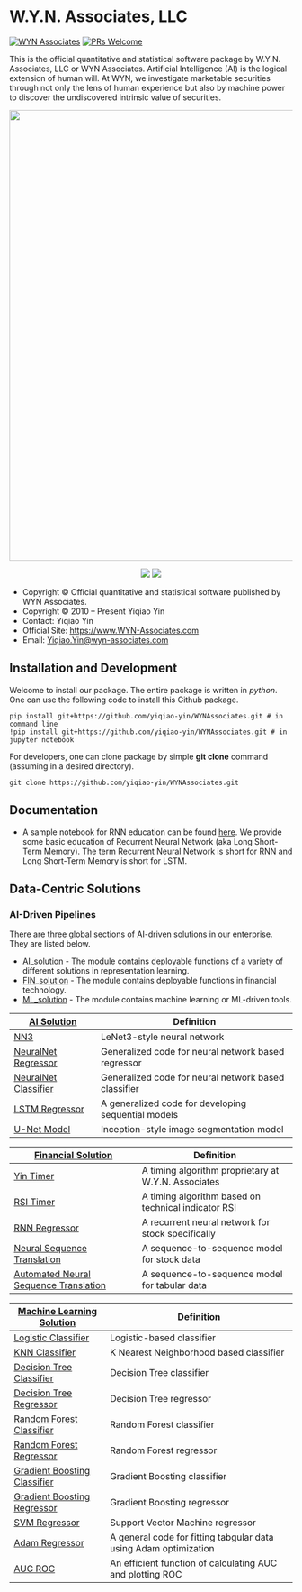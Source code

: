 # W.Y.N. Associates, LLC

[![WYN Associates](https://cdn.rawgit.com/sindresorhus/awesome/d7305f38d29fed78fa85652e3a63e154dd8e8829/media/badge.svg)](https://yinscapital.com/research/)
[![PRs Welcome](https://img.shields.io/badge/PRs-welcome-brightgreen.svg?style=flat-square)](http://makeapullrequest.com)

This is the official quantitative and statistical software package by W.Y.N. Associates, LLC or WYN Associates. Artificial Intelligence (AI) is the logical extension of human will. At WYN, we investigate marketable securities through not only the lens of human experience but also by machine power to discover the undiscovered intrinsic value of securities.

<p align="center">
  <img width="800" src="https://github.com/yiqiao-yin/WYNAssociates/blob/main/figs/maintitle.gif">
</p>
<p align="center">
	<img src="https://img.shields.io/badge/stars-30+-blue.svg"/>
	<img src="https://img.shields.io/badge/license-CC0-blue.svg"/>
</p>

- Copyright © Official quantitative and statistical software published by WYN Associates.
- Copyright © 2010 – Present Yiqiao Yin
- Contact: Yiqiao Yin
- Official Site: https://www.WYN-Associates.com
- Email: Yiqiao.Yin@wyn-associates.com

## Installation and Development
	
Welcome to install our package. The entire package is written in *python*. One can use the following code to install this Github package.

```
pip install git+https://github.com/yiqiao-yin/WYNAssociates.git # in command line
!pip install git+https://github.com/yiqiao-yin/WYNAssociates.git # in jupyter notebook
```

For developers, one can clone package by simple **git clone** command (assuming in a desired directory).

```
git clone https://github.com/yiqiao-yin/WYNAssociates.git
```

## Documentation

- A sample notebook for RNN education can be found [here](https://github.com/yiqiao-yin/WYNAssociates/blob/main/docs/python_MM_LSTM_StockPriceForecast.ipynb). We provide some basic education of Recurrent Neural Network (aka Long Short-Term Memory). The term Recurrent Neural Network is short for RNN and Long Short-Term Memory is short for LSTM.

## Data-Centric Solutions

### AI-Driven Pipelines

There are three global sections of AI-driven solutions in our enterprise. They are listed below.

- [AI_solution](https://github.com/yiqiao-yin/WYNAssociates/tree/main/AI_solution) - The module contains deployable functions of a variety of different solutions in representation learning.
- [FIN_solution](https://github.com/yiqiao-yin/WYNAssociates/tree/main/FIN_solution) - The module contains deployable functions in financial technology.
- [ML_solution](https://github.com/yiqiao-yin/WYNAssociates/tree/main/ML_solution) - The module contains machine learning or ML-driven tools.

| [AI Solution](https://github.com/yiqiao-yin/WYNAssociates/blob/d8b1244df5b206c32577e5fabb41afbaaa5b4876/AI_solution/modules.py#L17) | Definition |
| ---         | ---        |
| [NN3](https://github.com/yiqiao-yin/WYNAssociates/blob/d8b1244df5b206c32577e5fabb41afbaaa5b4876/AI_solution/modules.py#L29) | LeNet3-style neural network |
| [NeuralNet Regressor](https://github.com/yiqiao-yin/WYNAssociates/blob/d8b1244df5b206c32577e5fabb41afbaaa5b4876/AI_solution/modules.py#L1033) | Generalized code for neural network based regressor | 
| [NeuralNet Classifier](https://github.com/yiqiao-yin/WYNAssociates/blob/d8b1244df5b206c32577e5fabb41afbaaa5b4876/AI_solution/modules.py#L1299) | Generalized code for neural network based classifier | 
| [LSTM Regressor](https://github.com/yiqiao-yin/WYNAssociates/blob/d8b1244df5b206c32577e5fabb41afbaaa5b4876/AI_solution/modules.py#L1463) | A generalized code for developing sequential models |
| [U-Net Model](https://github.com/yiqiao-yin/WYNAssociates/blob/d8b1244df5b206c32577e5fabb41afbaaa5b4876/AI_solution/modules.py#L1565) | Inception-style image segmentation model |

| [Financial Solution](https://github.com/yiqiao-yin/WYNAssociates/blob/d8b1244df5b206c32577e5fabb41afbaaa5b4876/FIN_solution/modules.py#L25) | Definition |
| ---         | ---          |
| [Yin Timer](https://github.com/yiqiao-yin/WYNAssociates/blob/d8b1244df5b206c32577e5fabb41afbaaa5b4876/FIN_solution/modules.py#L33) | A timing algorithm proprietary at W.Y.N. Associates |
| [RSI Timer](https://github.com/yiqiao-yin/WYNAssociates/blob/d8b1244df5b206c32577e5fabb41afbaaa5b4876/FIN_solution/modules.py#L302) | A timing algorithm based on technical indicator RSI | 
| [RNN Regressor](https://github.com/yiqiao-yin/WYNAssociates/blob/d8b1244df5b206c32577e5fabb41afbaaa5b4876/FIN_solution/modules.py#L416) | A recurrent neural network for stock specifically |
| [Neural Sequence Translation](https://github.com/yiqiao-yin/WYNAssociates/blob/d8b1244df5b206c32577e5fabb41afbaaa5b4876/FIN_solution/modules.py#L702) | A sequence-to-sequence model for stock data | 
| [Automated Neural Sequence Translation](https://github.com/yiqiao-yin/WYNAssociates/blob/d8b1244df5b206c32577e5fabb41afbaaa5b4876/FIN_solution/modules.py#L966) | A sequence-to-sequence model for tabular data |

| [Machine Learning Solution](https://github.com/yiqiao-yin/WYNAssociates/blob/d8b1244df5b206c32577e5fabb41afbaaa5b4876/ML_solution/modules.py#L25) | Definition |
| --- | --- |
| [Logistic Classifier](https://github.com/yiqiao-yin/WYNAssociates/blob/d8b1244df5b206c32577e5fabb41afbaaa5b4876/ML_solution/modules.py#L33) | Logistic-based classifier |
| [KNN Classifier](https://github.com/yiqiao-yin/WYNAssociates/blob/d8b1244df5b206c32577e5fabb41afbaaa5b4876/ML_solution/modules.py#L90) | K Nearest Neighborhood based classifier | 
| [Decision Tree Classifier](https://github.com/yiqiao-yin/WYNAssociates/blob/d8b1244df5b206c32577e5fabb41afbaaa5b4876/ML_solution/modules.py#L147) | Decision Tree classifier |
| [Decision Tree Regressor](https://github.com/yiqiao-yin/WYNAssociates/blob/d8b1244df5b206c32577e5fabb41afbaaa5b4876/ML_solution/modules.py#L213) | Decision Tree regressor | 
| [Random Forest Classifier](https://github.com/yiqiao-yin/WYNAssociates/blob/d8b1244df5b206c32577e5fabb41afbaaa5b4876/ML_solution/modules.py#L266) | Random Forest classifier |
| [Random Forest Regressor](https://github.com/yiqiao-yin/WYNAssociates/blob/d8b1244df5b206c32577e5fabb41afbaaa5b4876/ML_solution/modules.py#L323) | Random Forest regressor | 
| [Gradient Boosting Classifier](https://github.com/yiqiao-yin/WYNAssociates/blob/d8b1244df5b206c32577e5fabb41afbaaa5b4876/ML_solution/modules.py#L403) | Gradient Boosting classifier |
| [Gradient Boosting Regressor](https://github.com/yiqiao-yin/WYNAssociates/blob/d8b1244df5b206c32577e5fabb41afbaaa5b4876/ML_solution/modules.py#L465) | Gradient Boosting regressor | 
| [SVM Regressor](https://github.com/yiqiao-yin/WYNAssociates/blob/d8b1244df5b206c32577e5fabb41afbaaa5b4876/ML_solution/modules.py#L517) | Support Vector Machine regressor | 
| [Adam Regressor](https://github.com/yiqiao-yin/WYNAssociates/blob/d8b1244df5b206c32577e5fabb41afbaaa5b4876/ML_solution/modules.py#L606) | A general code for fitting tabgular data using Adam optimization |
| [AUC ROC](https://github.com/yiqiao-yin/WYNAssociates/blob/d8b1244df5b206c32577e5fabb41afbaaa5b4876/ML_solution/modules.py#L735) | An efficient function of calculating AUC and plotting ROC |
